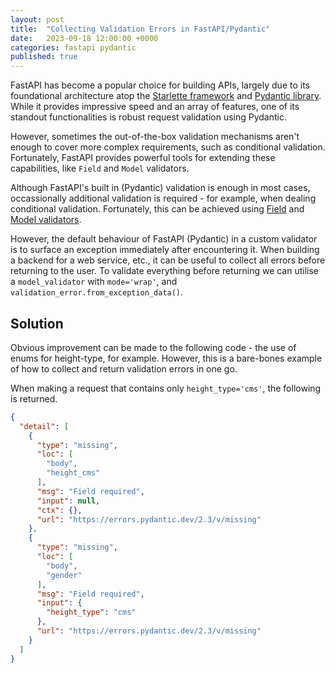 ```yaml
---
layout: post
title:  "Collecting Validation Errors in FastAPI/Pydantic"
date:   2023-09-18 12:00:00 +0000
categories: fastapi pydantic
published: true
---
```

FastAPI has become a popular choice for building APIs, largely due to its foundational architecture atop the [Starlette framework](https://www.starlette.io/) and [Pydantic library](https://github.com/pydantic/pydantic). While it provides impressive speed and an array of features, one of its standout functionalities is robust request validation using Pydantic.

However, sometimes the out-of-the-box validation mechanisms aren't enough to cover more complex requirements, such as conditional validation. Fortunately, FastAPI provides powerful tools for extending these capabilities, like `Field` and `Model` validators.

Although FastAPI's built in (Pydantic) validation is enough in most cases, occassionally additional validation is required - for example, when dealing conditional validation. Fortunately, this can be achieved using [Field](https://docs.pydantic.dev/latest/usage/validators/#field-validators) and [Model validators](https://docs.pydantic.dev/latest/usage/validators/#model-validators).

However, the default behaviour of FastAPI (Pydantic) in a custom validator is to surface an exception immediately after encountering it. When building a backend for a web service, etc., it can be useful to collect all errors before returning to the user. To validate everything before returning we can utilise a `model_validator` with `mode='wrap'`, and `validation_error.from_exception_data()`.

## Solution
Obvious improvement can be made to the following code - the use of enums for height-type, for example. However, this is a bare-bones example of how to collect and return validation errors in one go.

<script src="https://gist.github.com/JKFSOM/f694e5dcd1081eada511d456c75f312f.js"></script>

When making a request that contains only `height_type='cms'`, the following is returned. 

```json
{
  "detail": [
    {
      "type": "missing",
      "loc": [
        "body",
        "height_cms"
      ],
      "msg": "Field required",
      "input": null,
      "ctx": {},
      "url": "https://errors.pydantic.dev/2.3/v/missing"
    },
    {
      "type": "missing",
      "loc": [
        "body",
        "gender"
      ],
      "msg": "Field required",
      "input": {
        "height_type": "cms"
      },
      "url": "https://errors.pydantic.dev/2.3/v/missing"
    }
  ]
}
```